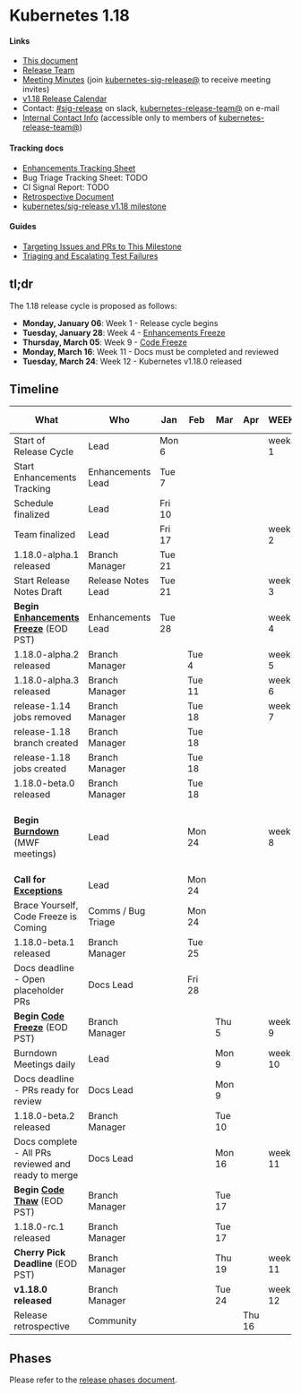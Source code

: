 # Kubernetes 1.18


#### Links

* [This document](https://git.k8s.io/sig-release/releases/release-1.18/README.md)
* [Release Team](https://git.k8s.io/sig-release/releases/release-1.18/release_team.md)
* [Meeting Minutes](http://bit.ly/k8s118-releasemtg) (join [kubernetes-sig-release@] to receive meeting invites)
* [v1.18 Release Calendar][k8s118-calendar]
* Contact: [#sig-release] on slack, [kubernetes-release-team@] on e-mail
* [Internal Contact Info]() (accessible only to members of [kubernetes-release-team@])

#### Tracking docs

* [Enhancements Tracking Sheet](http://bit.ly/k8s-1-18-enhancements)
* Bug Triage Tracking Sheet: TODO
* CI Signal Report: TODO
* [Retrospective Document][Retrospective Document]
* [kubernetes/sig-release v1.18 milestone](https://github.com/kubernetes/kubernetes/milestone/44)

#### Guides

* [Targeting Issues and PRs to This Milestone](https://git.k8s.io/community/contributors/devel/sig-release/release.md)
* [Triaging and Escalating Test Failures](https://git.k8s.io/community/contributors/devel/sig-testing/testing.md#troubleshooting-a-failure)

## tl;dr

The 1.18 release cycle is proposed as follows:

- **Monday, January 06**: Week 1 - Release cycle begins
- **Tuesday, January 28**: Week 4 - [Enhancements Freeze]
- **Thursday, March 05**: Week 9 - [Code Freeze]
- **Monday, March 16**: Week 11 - Docs must be completed and reviewed
- **Tuesday, March 24**: Week 12 - Kubernetes v1.18.0 released


## Timeline


| **What** | **Who** | **Jan** | **Feb** | **Mar** | **Apr** | **WEEK** | **CI SIGNAL** |
| --- | --- | --- | --- | --- | --- | --- | --- |
| Start of Release Cycle | Lead | Mon 6 | | | | week 1 | [master-blocking] |
| Start Enhancements Tracking | Enhancements Lead | Tue 7 | | | | | |
| Schedule finalized | Lead | Fri 10 | | | | | |
| Team finalized | Lead | Fri 17 | | | | week 2 | |
| 1.18.0-alpha.1 released | Branch Manager | Tue 21 | | | | | |
| Start Release Notes Draft | Release Notes Lead | Tue 21 | | | | week 3 | |
| **Begin [Enhancements Freeze]** (EOD PST) | Enhancements Lead | Tue 28 | | | | week 4 | [master-blocking], [master-informing] |
| 1.18.0-alpha.2 released | Branch Manager | | Tue 4 | | | week 5 | |
| 1.18.0-alpha.3 released | Branch Manager | | Tue 11 | | | week 6 | |
| release-1.14 jobs removed | Branch Manager | | Tue 18 | | | week 7 | |
| release-1.18 branch created | Branch Manager | | Tue 18 | | | | |
| release-1.18 jobs created | Branch Manager | | Tue 18 | | | | |
| 1.18.0-beta.0 released | Branch Manager | | Tue 18 | | | | |
| **Begin [Burndown]** (MWF meetings) | Lead | | Mon 24 | | | week 8 | [1.18-blocking], [master-blocking], [master-informing] |
| **Call for [Exceptions][Exception]** | Lead | | Mon 24 | | | | |
| Brace Yourself, Code Freeze is Coming | Comms / Bug Triage | | Mon 24 | | | | |
| 1.18.0-beta.1 released | Branch Manager | | Tue 25 | | | | |
| Docs deadline - Open placeholder PRs | Docs Lead | | Fri 28 | | | | |
| **Begin [Code Freeze]** (EOD PST) | Branch Manager | | | Thu 5 | | week 9 | |
| Burndown Meetings daily| Lead | | | Mon 9 | | week 10 | |
| Docs deadline - PRs ready for review | Docs Lead | | | Mon 9 | | | |
| 1.18.0-beta.2 released | Branch Manager | | | Tue 10 | | | |
| Docs complete - All PRs reviewed and ready to merge | Docs Lead | | | Mon 16 | | week 11 | |
| **Begin [Code Thaw]** (EOD PST) | Branch Manager | | | Tue 17 | | | [1.18-blocking] |
| 1.18.0-rc.1 released | Branch Manager | | | Tue 17 | | | |
| **Cherry Pick Deadline** (EOD PST) | Branch Manager | | | Thu 19 | | week 11 | |
| **v1.18.0 released** | Branch Manager | | | Tue 24 | | week 12 | |
| Release retrospective | Community | | | | Thu 16 | | | | |

## Phases

Please refer to the [release phases document](../release_phases.md).

[k8s118-calendar]: https://bit.ly/k8s-release-cal
[Internal Contact Info]: http://bit.ly/k8s118-contacts
[Retrospective Document]: http://bit.ly/k8s118-retro

[release phases document]: ../release_phases.md

[Enhancements Freeze]: ../release_phases.md#enhancements-freeze
[Burndown]: ../release_phases.md#burndown
[Code Freeze]: ../release_phases.md#code-freeze
[Exception]: ../release_phases.md#exceptions
[Code Thaw]: ../release_phases.md#code-thaw

[master-blocking]: https://testgrid.k8s.io/sig-release-master-blocking#Summary
[master-informing]: https://testgrid.k8s.io/sig-release-master-informing#Summary
[1.18-blocking]: https://testgrid.k8s.io/sig-release-1.18-blocking#Summary

[kubernetes-release-team@]: https://groups.google.com/forum/#!forum/kubernetes-release-team
[kubernetes-sig-release@]: https://groups.google.com/forum/#!forum/kubernetes-sig-release
[#sig-release]: https://kubernetes.slack.com/messages/sig-release/

